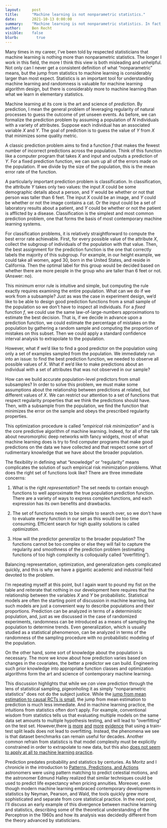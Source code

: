 ```yaml
---
layout:     post
title:      "Machine learning is not nonparametric statistics."
date:       2021-10-13 0:00:00
summary:    "Machine learning is not nonparametric statistics. In fact, most of statistics seems to pursue very different questions than those studied in machine learning."
author:     Ben Recht
visible:    false
blurb: 		  true
---
```


Many times in my career, I’ve been told by respected statisticians that machine learning is nothing more than nonparametric statistics. The longer I work in this field, the more I think this view is both misleading and unhelpful. Not only can I never get a consistent definition of what “nonparametric” means, but the jump from statistics to machine learning is considerably larger than most expect. Statistics is an important tool for understanding machine learning and randomness is valuable for machine learning algorithm design, but there is considerably more to machine learning than what we learn in elementary statistics.

Machine learning at its core is the art and science of _prediction_. By prediction, I mean the general problem of leveraging regularity of natural processes to guess the outcome of yet unseen events. As before, we can formalize the prediction problem by assuming a population of $N$ individuals with a variety of attributes. Suppose each individual has an associated variable $X$ and $Y$. The goal of prediction is to guess the value of $Y$ from $X$ that minimizes some quality metric.

A classic prediction problem aims to find a function $f$ that makes the fewest number of incorrect predictions across the population.  Think of this function like a computer program that takes $X$ and input and outputs a prediction of $Y$. For a fixed prediction function, we can sum up all of the errors made on the population. If we divide by the size of the population, this is the mean error rate of the function.

A particularly important prediction problem is classification. In classification, the attribute $Y$ takes only two values: the input $X$ could be some demographic details about a person, and $Y$ would be whether or not that person was taller than 6 feet. The input $X$ could be an image, and $Y$ could be whether or not the image contains a cat. Or the input could be a set of laboratory results about a patient, and $Y$ could be whether or not the patient is afflicted by a disease. Classification is the simplest and most common prediction problem, one that forms the basis of most contemporary machine learning systems.

For classification problems, it is relatively straightforward to compute the best error rate achievable. First, for every possible value of the attribute $X$, collect the subgroup of individuals of the population with that value. Then, the best assignment for the prediction function is the one that correctly labels the majority of this subgroup. For example, in our height example, we could take all women, aged 30, born in the United States, and reside in California. Then the optimal label for this group would be decided based on whether there are more people in the group who are taller than 6 feet or not. (Answer: no).

This minimum error rule is intuitive and simple, but computing the rule exactly requires examining the entire population. What can we do if we work from a subsample? Just as was the case in experiment design, we’d like to be able to design good prediction functions from a small sample of the population so we don’t have to inspect all individuals. For a *fixed* function $f$, we could use the same law-of-large-numbers approximations to estimate the best decision. That is, if we decide in advance upon a prediction function, we could estimate the percentage of mistakes on the population by gathering a random sample and computing the proportion of mistakes on this subset. Then we could apply a standard confidence interval analysis to extrapolate to the population.

However, what if we’d like to find a good predictor on the population using only a set of examples sampled from the population. We immediately run into an issue: to find the best prediction function, we needed to observe all possible values of $X$. What if we’d like to make predictions about an individual with a set of attributes that was not observed in our sample?

How can we build accurate population-level predictors from small subsamples? In order to solve this problem, we must make some assumptions about the relationship between predictions at related, but different values of $X$. We can restrict our attention to a set of functions that respect regularity properties that we think the predictions should have. Then, with a subsample from the population, we find the function that minimizes the error on the sample and obeys the prescribed regularity properties.

This optimization procedure is called _”empirical risk minimization”_  and is the core predictive algorithm of machine learning. Indeed, for all of the talk about neuromorphic deep networks with fancy widgets, most of what machine learning does is try to find computer programs that make good predictions on the data we have collected and that respect some sort of rudimentary knowledge that we have about the broader population.

The flexibility in defining what “knowledge” or “regularity” means complicates the solution of such empirical risk minimization problems. What does the right set of functions look like? There are three immediate concerns:

1. What is the right _representation_? The set needs to contain enough functions to well approximate the true population prediction function. There are a variety of ways to express complex functions, and each expression has its own benefits and drawbacks.

2. The set of functions needs to be simple to search over, so we don’t have to evaluate every function in our set as this would be too time consuming. Efficient search for high quality solutions is called _optimization_.

3. How will the predictor _generalize_ to the broader population? The functions cannot be too complex or else they will fail to capture the regularity and smoothness of the prediction problem (estimating functions of too high complexity is colloquially called “overfitting”).

Balancing representation, optimization, and generalization gets complicated quickly, and this is why we have a gigantic academic and industrial field devoted to the problem.

I’m repeating myself at this point, but I again want to pound my fist on the table and reiterate that nothing in our development here requires that the relationship between the variables $X$ and $Y$ be probabilistic. Statistical models are often the starting point of discussion in machine learning, but such models are just a convenient way to describe populations and their proportions. Prediction can be analyzed in terms of a deterministic population, and, just as we discussed in the case of randomized experiments, randomness can be introduced as a means of sampling the population to determine trends. Even generalization, which is usually studied as a statistical phenomenon, can be analyzed in terms of the randomness of the sampling procedure with no probabilistic modeling of the population.

On the other hand, some sort of knowledge about the population is necessary. The more we know about how prediction varies based on changes in the covariates, the better a predictor we can build. Engineering such prior knowledge into appropriate function classes and optimization algorithms form the art and science of contemporary machine learning.

This discussion highlights that while we _can_ view prediction through the lens of statistical sampling, pigeonholing it as simply “nonparametric statistics” does not do the subject justice. While the [jump from mean estimation to causal RCTs is small](https://www.argmin.net/2021/09/28/rct/), the jump from mean estimation to prediction is much less immediate. And in machine learning practice, the intuitions from statistics often don’t apply. For example, conventional wisdom from statistics tells us that evaluating multiple models on the same data set amounts to multiple hypothesis testing, and will lead to “overfitting” on the test set. However,there [is](https://arxiv.org/abs/1902.10811) [more](https://papers.nips.cc/paper/9117-a-meta-analysis-of-overfitting-in-machine-learning) [and](https://arxiv.org/abs/1906.02168) [more](https://arxiv.org/abs/2004.14444) [evidence](https://proceedings.icml.cc/static/paper_files/icml/2020/6173-Paper.pdf) that using a train-test split leads does not lead to overfitting. Instead, the phenomena we see is that dataset benchmarks can remain useful for decades. Another common refrain from statistics is that model complexity must be explicitly constrained in order to extrapolate to new data, but this also  [does not seem to apply at all to machine learning practice](https://cacm.acm.org/magazines/2021/3/250713-understanding-deep-learning-still-requires-rethinking-generalization/fulltext).

Prediction predates probability and statistics by centuries. As Moritz and I chronicle in the introduction to [Patterns, Predictions, and Actions](http://mlstory.org) astronomers were using pattern matching to predict celestial motions, and the astronomer Edmund Halley realized that similar techniques could be used to predict life expectancy when pricing annuities. Moreover, even though modern machine learning embraced contemporary developments in statistics by Neyman, Pearson, and Wald, the tools quickly grew more sophisticated and separate from core statistical practice. In the next post, I’ll discuss an early example of this divergence between machine learning and statistics, describing some of the theoretical understanding of the Perceptron in the 1960s and how its analysis was decidedly different from the theory advanced by statisticians.
